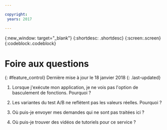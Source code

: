 ```yaml
---

copyright:
 years: 2017

---
```


{:new_window: target="_blank"}
{:shortdesc: .shortdesc}
{:screen:.screen}
{:codeblock:.codeblock}

# Foire aux questions
{: #feature_control}
Dernière mise à jour le 18 janvier 2018
{: .last-updated}


1.	Lorsque j'exécute mon application, je ne vois pas l'option de basculement de fonctions. Pourquoi ?


2.	Les variantes du test A/B ne reflètent pas les valeurs réelles. Pourquoi ?


3.	Où puis-je envoyer mes demandes qui ne sont pas traitées ici ?


4.	Où puis-je trouver des vidéos de tutoriels pour ce service ?
